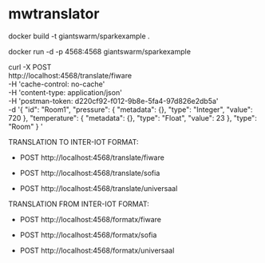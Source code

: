 # mwtranslator

docker build -t giantswarm/sparkexample .

docker run -d -p 4568:4568 giantswarm/sparkexample

curl -X POST \
  http://localhost:4568/translate/fiware \
  -H 'cache-control: no-cache' \
  -H 'content-type: application/json' \
  -H 'postman-token: d220cf92-f012-9b8e-5fa4-97d826e2db5a' \
  -d '{
    "id": "Room1",
    "pressure": {
        "metadata": {},
        "type": "Integer",
        "value": 720
    },
    "temperature": {
        "metadata": {},
        "type": "Float",
        "value": 23
    },
    "type": "Room"
}
'


TRANSLATION TO INTER-IOT FORMAT:

* POST http://localhost:4568/translate/fiware

* POST http://localhost:4568/translate/sofia

* POST http://localhost:4568/translate/universaal



TRANSLATION FROM INTER-IOT FORMAT:

* POST http://localhost:4568/formatx/fiware

* POST http://localhost:4568/formatx/sofia

* POST http://localhost:4568/formatx/universaal
